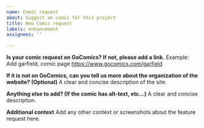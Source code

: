 ```yaml
---
name: Comic request
about: Suggest an comic for this project
title: New Comic request
labels: enhancement
assignees: ''

---
```


**Is your comic request on GoComics? If not, please add a link.**
Example: Add garfield, comic page https://www.gocomics.com/garfield

**If it is not on GoComics, can you tell us more about the organization of the website? (Optional)**
A clear and concise description of the site.

**Anything else to add? (If the comic has alt-text, etc...)**
A clear and concise description.

**Additional context**
Add any other context or screenshots about the feature request here.
